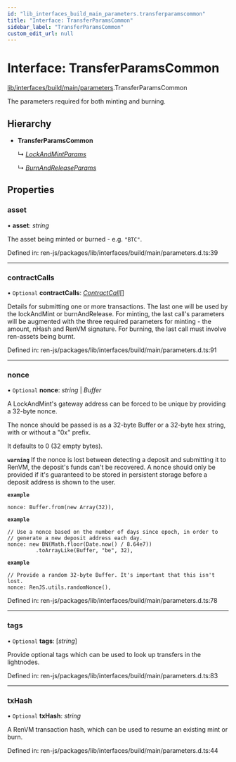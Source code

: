 ```yaml
---
id: "lib_interfaces_build_main_parameters.transferparamscommon"
title: "Interface: TransferParamsCommon"
sidebar_label: "TransferParamsCommon"
custom_edit_url: null
---
```


# Interface: TransferParamsCommon

[lib/interfaces/build/main/parameters](../modules/lib_interfaces_build_main_parameters.md).TransferParamsCommon

The parameters required for both minting and burning.

## Hierarchy

- **TransferParamsCommon**

  ↳ [*LockAndMintParams*](lib_interfaces_build_main_parameters.lockandmintparams.md)

  ↳ [*BurnAndReleaseParams*](lib_interfaces_build_main_parameters.burnandreleaseparams.md)

## Properties

### asset

• **asset**: *string*

The asset being minted or burned - e.g. `"BTC"`.

Defined in: ren-js/packages/lib/interfaces/build/main/parameters.d.ts:39

___

### contractCalls

• `Optional` **contractCalls**: [*ContractCall*](lib_interfaces_build_main_parameters.contractcall.md)[]

Details for submitting one or more transactions. The last one will be
used by the lockAndMint or burnAndRelease.
For minting, the last call's parameters will be augmented with the three
required parameters for minting - the amount, nHash and RenVM signature.
For burning, the last call must involve ren-assets being burnt.

Defined in: ren-js/packages/lib/interfaces/build/main/parameters.d.ts:91

___

### nonce

• `Optional` **nonce**: *string* \| *Buffer*

A LockAndMint's gateway address can be forced to be unique by providing a
32-byte nonce.

The nonce should be passed is as a 32-byte Buffer or a 32-byte hex
string, with or without a "0x" prefix.

It defaults to 0 (32 empty bytes).

**`warning`** If the nonce is lost between detecting a deposit and
submitting it to RenVM, the deposit's funds can't be recovered.
A nonce should only be provided if it's guaranteed to be stored in
persistent storage before a deposit address is shown to the user.

**`example`**
```
nonce: Buffer.from(new Array(32)),
```

**`example`**
```
// Use a nonce based on the number of days since epoch, in order to
// generate a new deposit address each day.
nonce: new BN(Math.floor(Date.now() / 8.64e7))
         .toArrayLike(Buffer, "be", 32),
```

**`example`**
```
// Provide a random 32-byte Buffer. It's important that this isn't lost.
nonce: RenJS.utils.randomNonce(),
```

Defined in: ren-js/packages/lib/interfaces/build/main/parameters.d.ts:78

___

### tags

• `Optional` **tags**: [*string*]

Provide optional tags which can be used to look up transfers in the
lightnodes.

Defined in: ren-js/packages/lib/interfaces/build/main/parameters.d.ts:83

___

### txHash

• `Optional` **txHash**: *string*

A RenVM transaction hash, which can be used to resume an existing mint
or burn.

Defined in: ren-js/packages/lib/interfaces/build/main/parameters.d.ts:44
